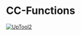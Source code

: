 ﻿# CC-Functions
[![UpTool2](https://img.shields.io/github/v/tag/JFronny/CC-Functions?color=informational&label=UpTool2)](https://jfronny.github.io/home/uptool)
